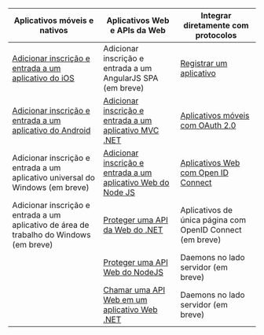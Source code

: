 | Aplicativos móveis e nativos | Aplicativos Web e APIs da Web | Integrar diretamente com protocolos |
| ----------------------- | ------------------------------- | --------------------- |
| [Adicionar inscrição e entrada a um aplicativo do iOS](active-directory-b2c-devquickstarts-ios.md) | Adicionar inscrição e entrada a um AngularJS SPA (em breve) | [Registrar um aplicativo](active-directory-b2c-app-registration.md) |
| [Adicionar inscrição e entrada a um aplicativo do Android](active-directory-b2c-devquickstarts-android.md) | [Adicionar inscrição e entrada a um aplicativo MVC .NET](active-directory-b2c-devquickstarts-web-dotnet.md) | [Aplicativos móveis com OAuth 2.0](active-directory-b2c-reference-oauth-code.md) |
| Adicionar inscrição e entrada a um aplicativo universal do Windows (em breve) | [Adicionar inscrição e entrada a um aplicativo Web do Node JS](active-directory-b2c-devquickstarts-web-node.md) | [Aplicativos Web com Open ID Connect](active-directory-b2c-reference-oidc.md) |
| Adicionar inscrição e entrada a um aplicativo de área de trabalho do Windows (em breve) | [Proteger uma API da Web do .NET](active-directory-b2c-devquickstarts-api-dotnet.md) | Aplicativos de única página com OpenID Connect (em breve)
|  | [Proteger uma API Web do NodeJS](active-directory-b2c-devquickstarts-api-node.md) | Daemons no lado servidor (em breve) |
|  | [Chamar uma API Web em um aplicativo Web .NET](active-directory-b2c-devquickstarts-web-api-dotnet.md) | Daemons no lado servidor (em breve) |

<!----HONumber=Oct15_HO3-->